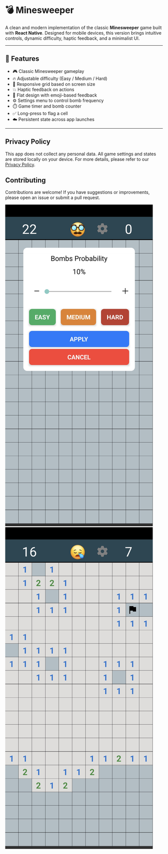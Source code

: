 # 💣 Minesweeper

A clean and modern implementation of the classic **Minesweeper** game built with **React Native**. Designed for mobile devices, this version brings intuitive controls, dynamic difficulty, haptic feedback, and a minimalist UI.

---

## 📱 Features

- 🎮 Classic Minesweeper gameplay
- 🔥 Adjustable difficulty (Easy / Medium / Hard)
- 📏 Responsive grid based on screen size
- 💥 Haptic feedback on actions
- 🎨 Flat design with emoji-based feedback
- ⚙️ Settings menu to control bomb frequency
- ⏱️ Game timer and bomb counter
- ✅ Long-press to flag a cell
- ☁️ Persistent state across app launches

---

## Privacy Policy

This app does not collect any personal data. All game settings and states are stored locally on your device. For more details, please refer to our [Privacy Policy](PRIVACY.md).

## Contributing

Contributions are welcome! If you have suggestions or improvements, please open an issue or submit a pull request.


![image](images/app1.jpg)
![image](images/app2.jpg)